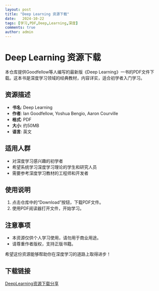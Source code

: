 ```yaml
---
layout: post
title: "Deep Learning 资源下载"
date:   2024-10-22
tags: [学习,PDF,Deep,Learning,深度]
comments: true
author: admin
---
```

# Deep Learning 资源下载

本仓库提供Goodfellow等人编写的最新版《Deep Learning》一书的PDF文件下载。这本书是深度学习领域的经典教材，内容详实，适合初学者入门学习。

## 资源描述

- **书名**: Deep Learning
- **作者**: Ian Goodfellow, Yoshua Bengio, Aaron Courville
- **格式**: PDF
- **大小**: 约50MB
- **语言**: 英文

## 适用人群

- 对深度学习感兴趣的初学者
- 希望系统学习深度学习理论的学生和研究人员
- 需要参考深度学习教材的工程师和开发者

## 使用说明

1. 点击仓库中的“Download”按钮，下载PDF文件。
2. 使用PDF阅读器打开文件，开始学习。

## 注意事项

- 本资源仅供个人学习使用，请勿用于商业用途。
- 请尊重作者版权，支持正版书籍。

希望这份资源能够帮助你在深度学习的道路上取得进步！

## 下载链接

[DeepLearning资源下载分享](https://pan.quark.cn/s/564d9d0c0ab9)